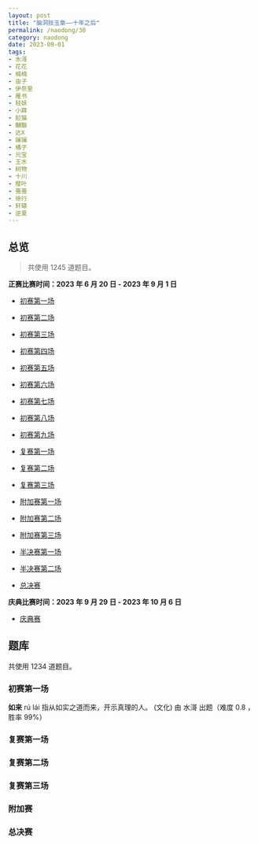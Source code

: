 ```yaml
---
layout: post
title: "脑洞掞玉章——十年之后"
permalink: /naodong/30
category: naodong
date: 2023-09-01
tags:
- 水滒
- 花花
- 楠楠
- 虫子
- 伊奈里
- 雁书
- 轻妖
- 小薛
- 鉝猫
- 黼黻
- 达X
- 镧镧
- 橘子
- 元宝
- 王水
- 树物
- 十川
- 樱叶
- 蚕蚕
- 徐行
- 轩辕
- 逆夏
---
```


## 总览

> 共使用 1245 道题目。

**正赛比赛时间：2023 年 6 月 20 日 - 2023 年 9 月 1 日**

- [初赛第一场](###初赛第一场)
- [初赛第二场](###初赛第二场)
- [初赛第三场](###初赛第三场)
- [初赛第四场](###初赛第四场)
- [初赛第五场](###初赛第五场)
- [初赛第六场](###初赛第六场)
- [初赛第七场](###初赛第七场)
- [初赛第八场](###初赛第八场)
- [初赛第九场](###初赛第九场)
  
- [复赛第一场](###复赛第一场)
- [复赛第二场](###复赛第二场)
- [复赛第三场](###复赛第三场)

- [附加赛第一场](###附加赛第一场)
- [附加赛第二场](###附加赛第二场)
- [附加赛第三场](###附加赛第三场)

- [半决赛第一场](###半决赛第一场)
- [半决赛第二场](###半决赛第二场)

- [总决赛](###总决赛)

**庆典比赛时间：2023 年 9 月 29 日 - 2023 年 10 月 6 日**

- [庆典赛](###庆典赛)

## 题库

共使用 1234 道题目。

### 初赛第一场

**如来** rú lái 指从如实之道而来，开示真理的人。
 (文化) 由 水滒 出题（难度 0.8 ，胜率 99%）





### 复赛第一场


### 复赛第二场


### 复赛第三场


### 附加赛


### 总决赛
